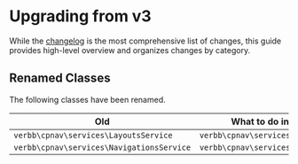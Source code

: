 # Upgrading from v3
While the [changelog](https://github.com/verbb/cp-nav/blob/craft-4/CHANGELOG.md) is the most comprehensive list of changes, this guide provides high-level overview and organizes changes by category.

## Renamed Classes
The following classes have been renamed.

Old | What to do instead
--- | ---
| `verbb\cpnav\services\LayoutsService` | `verbb\cpnav\services\Layouts`
| `verbb\cpnav\services\NavigationsService` | `verbb\cpnav\services\Navigations`
